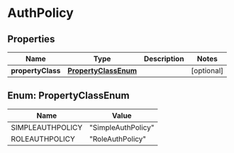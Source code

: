 
# AuthPolicy

## Properties
Name | Type | Description | Notes
------------ | ------------- | ------------- | -------------
**propertyClass** | [**PropertyClassEnum**](#PropertyClassEnum) |  |  [optional]


<a name="PropertyClassEnum"></a>
## Enum: PropertyClassEnum
Name | Value
---- | -----
SIMPLEAUTHPOLICY | &quot;SimpleAuthPolicy&quot;
ROLEAUTHPOLICY | &quot;RoleAuthPolicy&quot;



